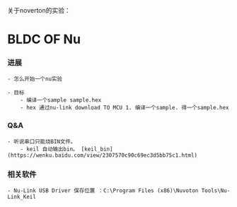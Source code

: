 关于noverton的实验：
# BLDC OF Nu

### 进展 

	- 怎么开始一个nu实验

	- 目标 
		- 编译一个sample sample.hex
		- hex 通过nu-link download TO MCU 1. 编译一个sample. 得一个sample.hex

### Q&A
	- 听说串口只能烧BIN文件。
		- keil 自动输出bin。 [keil_bin](https://wenku.baidu.com/view/2307570c90c69ec3d5bb75c1.html)
### 相关软件
	- Nu-Link USB Driver 保存位置 ：C:\Program Files (x86)\Nuvoton Tools\Nu-Link_Keil
	 
